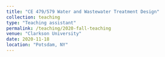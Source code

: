 ```yaml
---
title: "CE 479/579 Water and Wastewater Treatment Design"
collection: teaching
type: "Teaching assistant"
permalink: /teaching/2020-fall-teaching
venue: "Clarkson University"
date: 2020-11-18
location: "Potsdam, NY"
---
```

